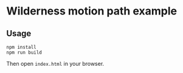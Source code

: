 # Wilderness motion path example

## Usage

```
npm install
npm run build
```

Then open `index.html` in your browser.
